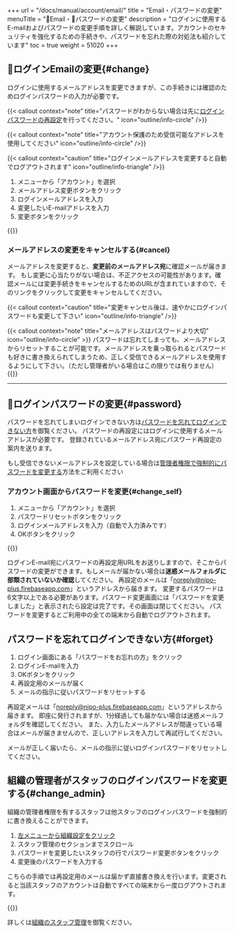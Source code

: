 +++
url = "/docs/manual/account/email/"
title = "Email・パスワードの変更"
menuTitle = "📨Email・🔑パスワードの変更"
description = "ログインに使用するE-mailおよびパスワードの変更手順を詳しく解説しています。アカウントのセキュリティを強化するための手続きや、パスワードを忘れた際の対処法も紹介しています"
toc = true
weight = 51020
+++

## 📨ログインEmailの変更{#change}

ログインに使用するメールアドレスを変更できますが、この手続きには確認のためログインパスワードの入力が必要です。

{{< callout context="note" title="パスワードがわからない場合は先に[ログインパスワードの再設定](/docs/manual/account/email/#password)を行ってください。" icon="outline/info-circle" />}}

{{< callout context="note" title="アカウント保護のため受信可能なアドレスを使用してください" icon="outline/info-circle" />}}

{{< callout context="caution" title="ログインメールアドレスを変更すると自動でログアウトされます" icon="outline/info-triangle" />}}

1. メニューから「アカウント」を選択
2. メールアドレス変更ボタンをクリック
3. ログインメールアドレスを入力
4. 変更したいE-mailアドレスを入力
5. 変更ボタンをクリック

{{<icatch filename="img/email-edit" msg="メールアドレスの変更にはパスワードの入力が必要だよ" alice="shield">}}

### メールアドレスの変更をキャンセルする{#cancel}

メールアドレスを変更すると、**変更前のメールアドレス宛**に確認メールが届きます。
もし変更に心当たりがない場合は、不正アクセスの可能性があります。確認メールには変更手続きをキャンセルするためのURLが含まれていますので、そのリンクをクリックして変更をキャンセルしてください。

{{< callout context="caution" title="変更キャンセル後は、速やかにログインパスワードも変更して下さい" icon="outline/info-triangle" />}}

{{< callout context="note" title="メールアドレスはパスワードより大切" icon="outline/info-circle" >}}
パスワードは忘れてしまっても、メールアドレスからリセットすることが可能です。メールアドレスを乗っ取られるとパスワードも好きに書き換えられてしまうため、正しく受信できるメールアドレスを使用するようにして下さい。（ただし管理者がいる場合はこの限りでは有りません）
{{</callout>}}

---

## 🔑ログインパスワードの変更{#password}

パスワードを忘れてしまいログインできない方は[パスワードを忘れてログインできない方](#forget)を御覧ください。
パスワードの再設定にはログインに使用するメールアドレスが必要です。
登録されているメールアドレス宛にパスワード再設定の案内を送ります。

もし受信できないメールアドレスを設定している場合は[管理者権限で強制的にパスワードを変更する](#change_admin)方法をご利用ください

### アカウント画面からパスワードを変更{#change_self}

1. メニューから「アカウント」を選択
1. パスワードリセットボタンをクリック
1. ログインメールアドレスを入力（自動で入力済みです）
1. OKボタンをクリック

{{<icatch filename="img/password-reset" msg="パスワードの変更にはアカウント管理画面からログインパスワードリセットボタンをクリックします">}}

ログインE-mail宛にパスワードの再設定用URLをお送りしますので、そこからパスワードの変更ができます。もしメールが届かない場合は**迷惑メールフォルダに部類されていないか確認**してください。
再設定のメールは「<noreply@nipo-plus.firebaseapp.com>」というアドレスから届きます。
変更するパスワードは6文字以上である必要があります。パスワード変更画面には「パスワードを変更しました」と表示されたら設定は完了です。その画面は閉じてください。
パスワードを変更するとご利用中の全ての端末から自動でログアウトされます。

## パスワードを忘れてログインできない方{#forget}

1. ログイン画面にある「パスワードをお忘れの方」をクリック
2. ログインE-mailを入力
3. OKボタンをクリック
4. 再設定用のメールが届く
5. メールの指示に従いパスワードをリセットする

再設定メールは「<noreply@nipo-plus.firebaseapp.com>」というアドレスから届きます。
即座に発行されますが、1分経過しても届かない場合は迷惑メールフォルダを確認してください。
また、入力したメールアドレスが間違っている場合はメールが届きませんので、正しいアドレスを入力して再試行してください。

メールが正しく届いたら、メールの指示に従いログインパスワードをリセットしてください。

## 組織の管理者がスタッフのログインパスワードを変更する{#change_admin}

組織の管理者権限を有するスタッフは他スタッフのログインパスワードを強制的に書き換えることができます。

1. [左メニューから組織設定をクリック](/docs/setup/staff-global/rank/#rootSettingBtn)
2. スタッフ管理のセクションまでスクロール
3. パスワードを変更したいスタッフの行でパスワード変更ボタンをクリック
4. 変更後のパスワードを入力する

こちらの手順では再設定用のメールは届かず直接書き換えを行います。変更されると当該スタッフのアカウントは自動ですべての端末から一度ログアウトされます。

{{<icatch filename="img/force-update-pw" msg="管理者権限でスタッフのパスワードを変更することも可能です">}}

詳しくは[組織のスタッフ管理](/docs/setup/staff-global/manage/)を御覧ください。
